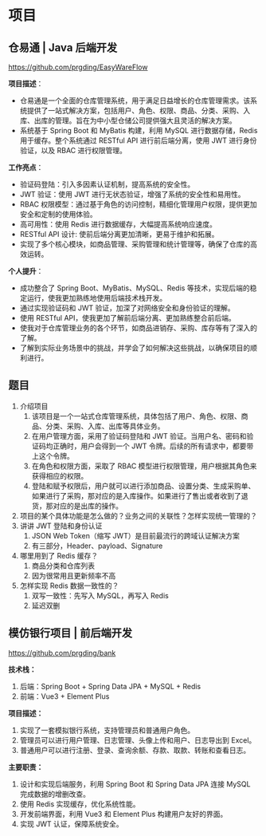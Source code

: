 # 项目

## 仓易通 |  Java 后端开发

https://github.com/prgding/EasyWareFlow

**项目描述**：

- 仓易通是一个全面的仓库管理系统，用于满足日益增长的仓库管理需求。该系统提供了一站式解决方案，包括用户、角色、权限、商品、分类、采购、入库、出库的管理。旨在为中小型仓储公司提供强大且灵活的解决方案。
- 系统基于 Spring Boot 和 MyBatis 构建，利用 MySQL 进行数据存储，Redis 用于缓存。整个系统通过 RESTful API 进行前后端分离，使用 JWT 进行身份验证，以及 RBAC 进行权限管理。

**工作亮点**：

- 验证码登陆：引入多因素认证机制，提高系统的安全性。
- JWT 验证：使用 JWT 进行无状态验证，增强了系统的安全性和易用性。
- RBAC 权限模型：通过基于角色的访问控制，精细化管理用户权限，提供更加安全和定制的使用体验。
- 高可用性：使用 Redis 进行数据缓存，大幅提高系统响应速度。
- RESTful API 设计: 使前后端分离更加清晰，更易于维护和拓展。
- 实现了多个核心模块，如商品管理、采购管理和统计管理等，确保了仓库的高效运转。

**个人提升**：

- 成功整合了 Spring Boot、MyBatis、MySQL、Redis 等技术，实现后端的稳定运行，使我更加熟练地使用后端技术栈开发。
- 通过实现验证码和 JWT 验证，加深了对网络安全和身份验证的理解。
- 使用 RESTful API，使我更加了解前后端分离、更加熟练整合前后端。
- 使我对于仓库管理业务的各个环节，如商品进销存、采购、库存等有了深入的了解。
- 了解到实际业务场景中的挑战，并学会了如何解决这些挑战，以确保项目的顺利进行。

## 题目

1. 介绍项目
    1. 该项目是一个一站式仓库管理系统，具体包括了用户、角色、权限、商品、分类、采购、入库、出库等具体业务。
    2. 在用户管理方面，采用了验证码登陆和 JWT 验证。当用户名、密码和验证码均正确时，用户会得到一个 JWT 令牌。后续的所有请求中，都要带上这个令牌。
    3. 在角色和权限方面，采取了 RBAC 模型进行权限管理，用户根据其角色来获得相应的权限。
    4. 登陆和赋予权限后，用户就可以进行添加商品、设置分类、生成采购单、如果进行了采购，那对应的是入库操作。如果进行了售出或者收到了退货，那对应的是出库的操作。
2. 项目的某个具体功能是怎么做的？业务之间的关联性？怎样实现统一管理的？
3. 讲讲 JWT 登陆和身份认证
    1. JSON Web Token（缩写 JWT）是目前最流行的跨域认证解决方案
    2. 有三部分，Header、payload、Signature
4. 哪里用到了 Redis 缓存？
    1. 商品分类和仓库列表
    2. 因为很常用且更新频率不高
5. 怎样实现 Redis 数据一致性的？
    1. 双写一致性：先写入 MySQL，再写入 Redis
    2. 延迟双删

## 模仿银行项目  |  前后端开发

https://github.com/prgding/bank

**技术栈：**

1. 后端：Spring Boot + Spring Data JPA + MySQL + Redis
2. 前端：Vue3 + Element Plus

**项目描述：**

1. 实现了一套模拟银行系统，支持管理员和普通用户角色。
2. 管理员可以进行用户管理、日志管理、头像上传和用户、日志导出到 Excel。
3. 普通用户可以进行注册、登录、查询余额、存款、取款、转账和查看日志。

**主要职责：**

1. 设计和实现后端服务，利用 Spring Boot 和 Spring Data JPA 连接 MySQL 完成数据的增删改查。
2. 使用 Redis 实现缓存，优化系统性能。
3. 开发前端界面，利用 Vue3 和 Element Plus 构建用户友好的界面。
4. 实现 JWT 认证，保障系统安全。